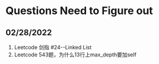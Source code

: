 # Questions Need to Figure out

## 02/28/2022
1. Leetcode 剑指 #24--Linked List
2. Leetcode 543题，为什么13行上max_depth要加self